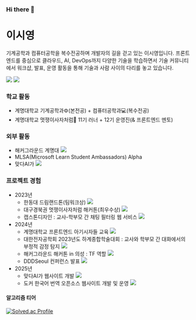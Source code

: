 ### Hi there 👋

# 이시영
기계공학과 컴퓨터공학을 복수전공하며 개발자의 길을 걷고 있는 이시영입니다. 프론트엔드를 중심으로 클라우드, AI, DevOps까지 다양한 기술을 학습하면서 기술 커뮤니티에서 워크샵, 발표, 운영 활동을 통해 기술과 사람 사이의 다리를 놓고 있습니다.

<a href="https://dune-fly-aa9.notion.site/69f48ad9bd224d6394f357b2c1731a23?pvs=4"><img src="https://img.shields.io/badge/notion-000000?style=flat-square&logo=notion&logoColor=white" /></a> <a href="https://www.linkedin.com/in/krsy0411/"><img src="https://img.shields.io/badge/링크드인 프로필-0A66C2?style=flat-square&logo=linkedin&logoColor=white" /></a>

### 학교 활동
* 계명대학교 기계공학과⚙️(본전공) + 컴퓨터공학과💻(복수전공)
* 계명대학교 멋쟁이사자처럼🦁 11기 러너 + 12기 운영진(& 프론트엔드 멘토)

### 외부 활동
* 해커그라운드 계명대 <a href="https://www.youtube.com/channel/UCGkbXoMetdKJWmk0TRDPCNw"><img src="https://img.shields.io/badge/해커그라운드 채널-FF0000?style=flat-square&logo=youtube&logoColor=white" /></a>
* MLSA(Microsoft Learn Student Ambassadors) Alpha
* 맞다AI가 <a href="https://www.linkedin.com/company/matdaaiga/posts/?feedView=all"><img src="https://img.shields.io/badge/링크드인 프로필-0A66C2?style=flat-square&logo=linkedin&logoColor=white" /></a>

### 프로젝트 경험
* 2023년
    * 한동대 드림랜드톤(팀워크상) <a href="https://github.com/krsy0411/Purple"><img src="https://img.shields.io/badge/github-181717?style=flat-square&logo=github&logoColor=white" /></a>
    * 대구경북권 멋쟁이사자처럼 해커톤(최우수상) <a href="https://github.com/krsy0411/Mandalart"><img src="https://img.shields.io/badge/github-181717?style=flat-square&logo=github&logoColor=white" /></a>
    * 캡스톤디자인 : 교사-학부모 간 채팅 필터링 웹 서비스 <a href="https://github.com/deceit-cat/FE"><img src="https://img.shields.io/badge/github-181717?style=flat-square&logo=github&logoColor=white" /></a>
* 2024년
    * 계명대학교 프론트엔드 아기시자들 교육 <a href="https://github.com/krsy0411/12thFEStudy"><img src="https://img.shields.io/badge/github-181717?style=flat-square&logo=github&logoColor=white" /></a>
    * 대한전자공학회 2023년도 하계종합학술대회 : 교사와 학부모 간 대화에서의 부정적 감정 탐지 <a href="https://www.dbpia.co.kr/journal/articleDetail?nodeId=NODE11891074"><img src="https://img.shields.io/badge/DBpia-BE160C?style=flat-square&logo=&logoColor=white"></a>
    * 해커그라운드 해커톤 in 의성 : TF 역할 <a href="https://thistimenull.notion.site/2024-in-8755b55784f9432f85784e794474c184?pvs=4"><img src="https://img.shields.io/badge/notion-000000?style=flat-square&logo=notion&logoColor=white" /></a>
    * DDDSeoul 컨퍼런스 발표 <a href="https://thistimenull.notion.site/DDDSeoul-1741118ea06f808e9914fad5341ad05f?pvs=4"><img src="https://img.shields.io/badge/notion-000000?style=flat-square&logo=notion&logoColor=white" /></a>
* 2025년
    * 맞다AI가 웹사이트 개발 <a href="https://matdaaiga.kr/"><img src="https://img.shields.io/badge/웹사이트-512BD4?style=flat-square&logo=dotnet&logoColor=white" /></a>
    * 도커 한국어 번역 오픈소스 웹사이트 개발 및 운영 <a href="https://docker-ko.github.io/"><img src="https://img.shields.io/badge/웹사이트-2496ED?style=flat-square&logo=docker&logoColor=white" /></a>

#### 알고리즘 티어
[![Solved.ac Profile](http://mazassumnida.wtf/api/generate_badge?boj=krsy0411)](https://solved.ac/krsy0411)
